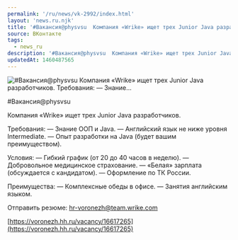 ```yaml
---
permalink: '/ru/news/vk-2992/index.html'
layout: 'news.ru.njk'
title: '#Вакансия@physvsu  Компания «Wrike» ищет трех Junior Java разработчиков. Требования:  — Знание'
source: ВКонтакте
tags:
  - news_ru
description: '#Вакансия@physvsu  Компания «Wrike» ищет трех Junior Java разработчиков. Требования:  — Знание…'
updatedAt: 1460487565
---
```

![#Вакансия@physvsu  Компания «Wrike» ищет трех Junior Java разработчиков. Требования:  — Знание…](https://sun9-43.userapi.com/impf/c636523/v636523484/920/LqQSf3YlSBc.jpg?size=900x600&quality=96&proxy=1&sign=3c97afece94f5f731f497f0bb55561c3&c_uniq_tag=12uNR0qPAEfE0BddUj-EZ3NUBBiIvEPyBUiBLqginQs&type=album)

#Вакансия@physvsu

Компания «Wrike» ищет трех Junior Java разработчиков.

Требования:
— Знание ООП и Java.
— Английский язык не ниже уровня Intermediate.
— Опыт разработки на Java (будет вашим преимуществом).

Условия:
— Гибкий график (от 20 до 40 часов в неделю).
— Добровольное медицинское страхование.
— «Белая» зарплата (обсуждается с кандидатом).
— Оформление по ТК России.

Преимущества:
— Комплексные обеды в офисе.
— Занятия английским языком.

Отправить резюме: hr-voronezh@team.wrike.com

[https://voronezh.hh.ru/vacancy/16617265](https://voronezh.hh.ru/vacancy/16617265)
